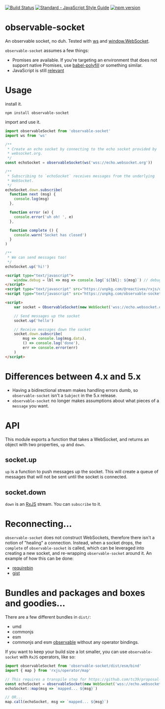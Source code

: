 [![Build Status](https://travis-ci.org/killtheliterate/observable-socket.svg?branch=master)](https://travis-ci.org/killtheliterate/observable-socket)
[![Standard - JavaScript Style Guide](https://img.shields.io/badge/code%20style-standard-brightgreen.svg)](http://standardjs.com/)
[![npm version](https://img.shields.io/npm/v/observable-socket.svg)](https://www.npmjs.com/package/observable-socket)

# observable-socket

An observable socket, no duh. Tested with
[ws](https://github.com/websockets/ws) and
[window.WebSocket](https://developer.mozilla.org/en-US/docs/Web/API/WebSocket). 

`observable-socket` assumes a few things:
* Promises are available. If you're targeting an environment that does not
  support native Promises, use
  [babel-polyfill](https://babeljs.io/docs/usage/polyfill/) or something
  similar.
* JavaScript is still [relevant](https://en.wikipedia.org/wiki/Relevance)

# Usage

install it.

```shell
npm install observable-socket
```

import and use it.

```javascript
import observableSocket from 'observable-socket'
import ws from 'ws'

/**
 * Create an echo socket by connecting to the echo socket provided by
 * websocket.org.
 */
const echoSocket = observableSocket(ws('wss://echo.websocket.org'))

/**
 * Subscribing to `echoSocket` receives messages from the underlying
 * WebSocket.
 */
echoSocket.down.subscribe(
  function next (msg) {
    console.log(msg)
  },

  function error (e) {
    console.error('uh oh! ', e)
  },

  function complete () {
    console.warn('Socket has closed')
  }
)

/**
 * We can send messages too!
 */
echoSocket.up('hi!')

```

```html
<script type="text/javascript">
    window.debug = lbl => msg => console.log(`${lbl}: ${msg}`) // debug however you like
</script>
<script type="text/javascript" src="https://unpkg.com/@reactivex/rxjs/dist/global/Rx.js"></script>
<script type="text/javascript" src="https://unpkg.com/observable-socket@5.0.2/dist/umd/index.min.js"></script>

<script>
    var socket = ObservableSocket(new WebSocket('wss://echo.websocket.org'))

    // Send messages up the socket
    socket.up('hello')

    // Receive messages down the socket
    socket.down.subscribe(
        msg => console.log(msg.data),
        () => console.log('done'),
        err => console.error(err)
    )
</script>
```

# Differences between 4.x and 5.x

- Having a bidirectional stream makes handling errors dumb, so
  `observable-socket` isn't a `Subject` in the 5.x release.
- `observable-socket` no longer makes assumptions about what pieces of
  a `message` you want.

# API

This module exports a function that takes a WebSocket, and returns an object
with two properties, `up` and `down`.

## socket.up

`up` is a function to push messages up the socket. This will create
a queue of messages that will not be sent until the socket is connected.

## socket.down

`down` is an [RxJS](https://github.com/ReactiveX/RxJS) stream. You can
`subscribe` to it.

# Reconnecting...

`observable-socket` does not construct WebSockets, therefore there isn't
a notion of "healing" a connection. Instead, when a socket drops, the
`complete` of `observable-socket` is called, which can be leveraged into
creating a new socket, and re-wrapping `observable-socket` around it. An
example of how this can be done:

* [requirebin](http://requirebin.com/?gist=2ec1f61d5404733d6918483730170447)
* [gist](https://gist.github.com/killtheliterate/2ec1f61d5404733d6918483730170447#file-index-js)

# Bundles and packages and boxes and goodies...

There are a few different bundles in `dist/`:

* umd
* commonjs
* esm
* commonjs and esm [observable](https://github.com/ReactiveX/RxJS#es6-via-npm)
  without any operator bindings.

If you want to keep your build size a lot smaller, you can use
`observable-socket` with `RxJS` operators, like so:

```javascript
import observableSocket from 'observable-socket/dist/esm/bind'
import { map } from 'rxjs/operator/map'

// This requires a transpile step for https://github.com/tc39/proposal-bind-operator
const echoSocket = observableSocket(new WebSocket('wss://echo.websocket.org'))
echoSocket::map(msg => `mapped... ${msg}`)

// OR...
map.call(echoSocket, msg => `mapped... ${msg}`)
```
